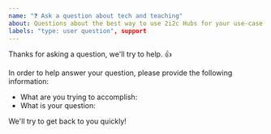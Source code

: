 ```yaml
---
name: "❓ Ask a question about tech and teaching"
about: Questions about the best way to use 2i2c Hubs for your use-case
labels: "type: user question", support
---
```


Thanks for asking a question, we'll try to help. 👍

In order to help answer your question, please provide the following information:

- What are you trying to accomplish:
- What is your question:

We'll try to get back to you quickly!
